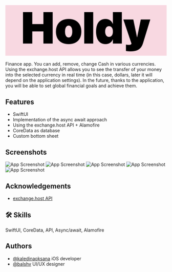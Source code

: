 
![Logo](HoldyLogo.png)




Finance app. You can add, remove, change Cash in various currencies. Using the exchange.host API allows you to see the transfer of your money into the selected currency in real time (in this case, dollars, later it will depend on the application settings). In the future, thanks to the application, you will be able to set global financial goals and achieve them.

## Features

- SwiftUI 
- Implementation of the async await approach
- Using the exchange.host API + Alamofire
- CoreData as database
- Custom bottom sheet


## Screenshots

![App Screenshot](screens\HoldyWalletViewiPhone11.png=true "Wallet View") 
![App Screenshot](screens\HoldyMainsheetiPhone11.png=true "Main sheet") 
![App Screenshot](screens\HoldyEditBalanceiPhone11.png=true "Edit balance") 
![App Screenshot](screens\HoldyaddcashiPhone11.png=true "Add cash") 
![App Screenshot](screens\HoldyCurrencysheetiPhone11.png=true "Currency sheet") 

## Acknowledgements

 - [exchange.host API](https://exchangerate.host/#/)

## 🛠 Skills
SwiftUI, CoreData, API, Async/await, Alamofire


## Authors

- [@kaledinaoksana](https://github.com/kaledinaoksana) iOS developer
- [@balshv](https://github.com/blshv) UI/UX designer

